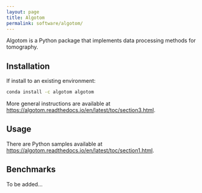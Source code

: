 ```yaml
---
layout: page
title: Algotom
permalink: software/algotom/
---
```


Algotom is a Python package that implements data processing methods for tomography. 

## Installation

If install to an existing environment:

```bash
conda install -c algotom algotom
```

More general instructions are available at <https://algotom.readthedocs.io/en/latest/toc/section3.html>.

## Usage

There are Python samples available at <https://algotom.readthedocs.io/en/latest/toc/section1.html>.

## Benchmarks

To be added...
